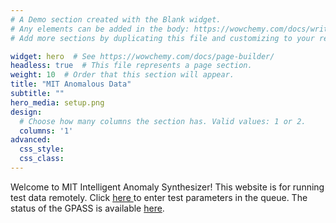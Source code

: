 ```yaml
---
# A Demo section created with the Blank widget.
# Any elements can be added in the body: https://wowchemy.com/docs/writing-markdown-latex/
# Add more sections by duplicating this file and customizing to your requirements.

widget: hero  # See https://wowchemy.com/docs/page-builder/
headless: true  # This file represents a page section.
weight: 10  # Order that this section will appear.
title: "MIT Anomalous Data"
subtitle: ""
hero_media: setup.png
design:
  # Choose how many columns the section has. Valid values: 1 or 2.
  columns: '1'
advanced:
  css_style:
  css_class:
---
```


Welcome to MIT Intelligent Anomaly Synthesizer! 
This website is for running test data remotely. Click <A HREF="test">here </A> to enter test parameters in the queue. The status of the GPASS is available <a href="https://thingspeak.com/channels/1289599" target="_blank">here</a>.

